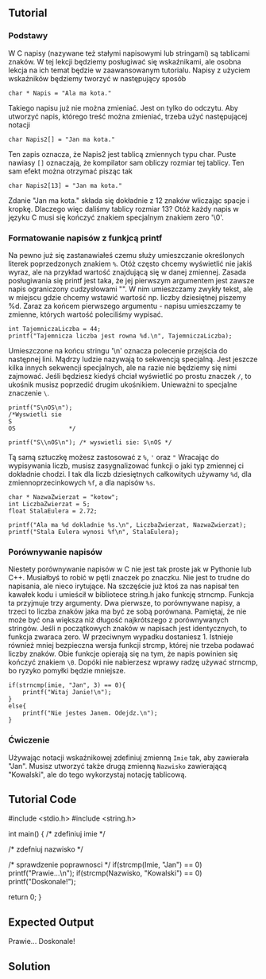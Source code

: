 Tutorial
--------

### Podstawy

W C napisy (nazywane też stałymi napisowymi lub stringami) są tablicami znaków. W tej lekcji będziemy posługiwać się wskaźnikami, ale osobna lekcja na ich temat będzie w zaawansowanym tutorialu. Napisy z użyciem wskaźników będziemy tworzyć w następujący sposób

    char * Napis = "Ala ma kota."

Takiego napisu już nie można zmieniać. Jest on tylko do odczytu. Aby utworzyć napis, którego treść można zmieniać, trzeba użyć następującej notacji

    char Napis2[] = "Jan ma kota."

Ten zapis oznacza, że Napis2 jest tablicą zmiennych typu char. Puste nawiasy `[]` oznaczają, że kompilator sam obliczy rozmiar tej tablicy. Ten sam efekt można otrzymać pisząc tak

    char Napis2[13] = "Jan ma kota."

Zdanie "Jan ma kota." składa się dokładnie z 12 znaków wliczając spacje i kropkę. Dlaczego więc daliśmy tablicy rozmiar 13? Otóż każdy napis w języku C musi się kończyć znakiem specjalnym znakiem zero '\\0'. 

### Formatowanie napisów z funkjcą printf

Na pewno już się zastanawiałeś czemu służy umieszczanie określonych literek poprzedzonych znakiem `%`. Otóż często chcemy wyświetlić nie jakiś wyraz, ale na przykład wartość znajdującą się w danej zmiennej. Zasada posługiwania się printf jest taka, że jej pierwszym argumentem jest zawsze napis ograniczony cudzysłowami "". W nim umieszczamy zwykły tekst, ale w miejscu gdzie chcemy wstawić wartość np. liczby dziesiętnej piszemy %d. Zaraz za końcem pierwszego argumentu - napisu umieszczamy te zmienne, których wartość poleciliśmy wypisać.

    int TajemniczaLiczba = 44;
    printf("Tajemnicza liczba jest rowna %d.\n", TajemniczaLiczba);

Umieszczone na końcu stringu '\n' oznacza polecenie przejścia do następnej lini. Mądrzy ludzie nazywają to sekwencją specjalną. Jest jeszcze kilka innych sekwencji specjalnych, ale na razie nie będziemy się nimi zajmować. Jeśli będziesz kiedyś chciał wyświetlić po prostu znaczek `/`, to ukośnik musisz poprzedić drugim ukośnikiem. Unieważni to specjalne znaczenie `\`.

    printf("S\nOS\n");
    /*Wyswietli sie
    S
    OS               */

    printf("S\\nOS\n"); /* wyswietli sie: S\nOS */

Tą samą sztuczkę możesz zastosować z `%`, `'` oraz `"`
Wracając do wypisywania liczb, musisz zasygnalizować funkcji o jaki typ zmiennej ci dokładnie chodzi. I tak dla liczb dziesiętnych całkowitych używamy `%d`, dla zmiennoprzecinkowych `%f`, a dla napisów `%s`.

    char * NazwaZwierzat = "kotow";
    int LiczbaZwierzat = 5;
    float StalaEulera = 2.72;

    printf("Ala ma %d dokladnie %s.\n", LiczbaZwierzat, NazwaZwierzat);
    printf("Stala Eulera wynosi %f\n", StalaEulera);

### Porównywanie napisów

Niestety porównywanie napisów w C nie jest tak proste jak w Pythonie lub C++. Musiałbyś to robić w pętli znaczek po znaczku. Nie jest to trudne do napisania, ale nieco irytujące. Na szczęście już ktoś za nas napisał ten kawałek kodu i umieścił w bibliotece string.h jako funkcję strncmp. Funkcja ta przyjmuje trzy argumenty. Dwa pierwsze, to porównywane napisy, a trzeci to liczba znaków jaka ma być ze sobą porównana. Pamiętaj, że nie może być ona większa niż długość najkrótszego z porównywanych stringów. Jeśli n początkowych znaków w napisach jest identycznych, to funkcja zwaraca zero. W przeciwnym wypadku dostaniesz 1. Istnieje również mniej bezpieczna wersja funkcji strcmp, której nie trzeba podawać liczby znaków. Obie funkcje opierają się na tym, że napis powinien się kończyć znakiem `\0`. Dopóki nie nabierzesz wprawy radzę używać strncmp, bo ryzyko pomyłki będzie mniejsze.

    if(strncmp(imie, "Jan", 3) == 0){
        printf("Witaj Janie!\n");
    }
    else{
        printf("Nie jestes Janem. Odejdz.\n");
    }

### Ćwiczenie

Używając notacji wskaźnikowej zdefiniuj zmienną `Imie` tak, aby zawierała "Jan". Musisz utworzyć także drugą zmienną `Nazwisko` zawierającą "Kowalski", ale do tego wykorzystaj notację tablicową.

Tutorial Code
-------------

#include <stdio.h>
#include <string.h>

int main() {
  /* zdefiniuj imie */

  /* zdefniuj nazwisko */


  /* sprawdzenie poprawnosci */
  if(strcmp(Imie, "Jan") == 0)
    printf("Prawie...\n");
  if(strcmp(Nazwisko, "Kowalski") == 0)
    printf("Doskonale!");

  return 0;
}

Expected Output
---------------

Prawie...
Doskonale!

Solution
--------
